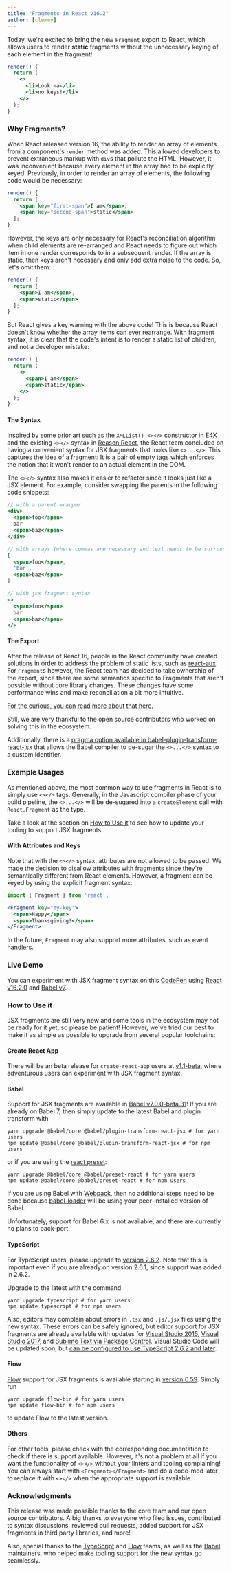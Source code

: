 ```yaml
---
title: "Fragments in React v16.2"
author: [clemmy]
---
```


Today, we're excited to bring the new `Fragment` export to React, which allows users to render **static** fragments without the unnecessary keying of each element in the fragment!

```jsx
render() {
  return (
    <>
      <li>Look ma</li>
      <li>no keys!</li>
    </>
  );
}
```

### Why Fragments?

When React released version 16, the ability to render an array of elements from a component's `render` method was added. This allowed developers to prevent extraneous markup with `div`s that pollute the HTML. However, it was inconvenient because every element in the array had to be explicitly keyed. Previously, in order to render an array of elements, the following code would be necessary:

```jsx
render() {
  return [
    <span key="first-span">I am</span>,
    <span key="second-span">static</span>
  ];
}
```

However, the keys are only necessary for React's reconciliation algorithm when child elements are re-arranged and React needs to figure out which item in one render corresponds to in a subsequent render. If the array is static, then keys aren't necessary and only add extra noise to the code. So, let's omit them:

```jsx
render() {
  return [
    <span>I am</span>,
    <span>static</span>
  ];
}
```

But React gives a key warning with the above code! This is because React doesn't know whether the array items can ever rearrange. With fragment syntax, it is clear that the code's intent is to render a static list of children, and not a developer mistake:

```jsx
render() {
  return (
    <>
      <span>I am</span>
      <span>static</span>
    </>
  );
}
```

#### The Syntax

Inspired by some prior art such as the `XMLList() <></>` constructor in [E4X](https://developer.mozilla.org/en-US/docs/Archive/Web/E4X/E4X_for_templating) and the existing `<></>` syntax in [Reason React](https://reasonml.github.io/reason-react/), the React team concluded on having a convenient syntax for JSX fragments that looks like `<>...</>`. This captures the idea of a fragment: It is a pair of empty tags which enforces the notion that it won't render to an actual element in the DOM.

The `<></>` syntax also makes it easier to refactor since it looks just like a JSX element. For example, consider swapping the parents in the following code snippets:

```jsx
// with a parent wrapper
<div>
  <span>foo</span>
  bar
  <span>baz</span>
</div>

// with arrays (where commas are necessary and text needs to be surrounded by quotes)
[
  <span>foo</span>,
  'bar',
  <span>baz</span>
]

// with jsx fragment syntax
<>
  <span>foo</span>
  bar
  <span>baz</span>
</>
```

#### The Export

After the release of React 16, people in the React community have created solutions in order to address the problem of static lists, such as [react-aux](https://github.com/gajus/react-aux). For `Fragment`s however, the React team has decided to take ownership of the export, since there are some semantics specific to Fragments that aren't possible without core library changes. These changes have some performance wins and make reconciliation a bit more intuitive.

[For the curious, you can read more about that here.](https://github.com/facebook/react/pull/10783)

Still, we are very thankful to the open source contributors who worked on solving this in the ecosystem.

Additionally, there is a [pragma option available in babel-plugin-transform-react-jsx](https://github.com/babel/babel/tree/master/packages/babel-plugin-transform-react-jsx#pragmafrag) that allows the Babel compiler to de-sugar the `<>...</>` syntax to a custom identifier.

### Example Usages

As mentioned above, the most common way to use fragments in React is to simply use `<></>` tags. Generally, in the Javascript compiler phase of your build pipeline, the `<>...</>` will be de-sugared into a `createElement` call with `React.Fragment` as the type.

Take a look at the section on [How to Use it](#how-to-use-it) to see how to update your tooling to support JSX fragments.

#### With Attributes and Keys

Note that with the `<></>` syntax, attributes are not allowed to be passed. We made the decision to disallow attributes with fragments since they're semantically different from React elements. However, a fragment can be keyed by using the explicit fragment syntax:

```jsx
import { Fragment } from 'react';

<Fragment key="my-key">
  <span>Happy</span>
  <span>Thanksgiving!</span>
</Fragment>
```

In the future, `Fragment` may also support more attributes, such as event handlers.

### Live Demo

You can experiment with JSX fragment syntax on this [CodePen](#) using [React v16.2.0](https://github.com/facebook/react/releases/tag/v16.2.0) and [Babel v7](https://github.com/babel/babel).

### How to Use it

JSX fragments are still very new and some tools in the ecosystem may not be ready for it yet, so please be patient! However, we've tried our best to make it as simple as possible to upgrade from several popular toolchains:

#### Create React App

There will be an beta release for `create-react-app` users at [v1.1-beta](https://github.com/facebookincubator/create-react-app/releases/tag/v1.1.0-beta), where adventurous users can experiment with JSX fragment syntax.

#### Babel

Support for JSX fragments are available in [Babel v7.0.0-beta.31](https://github.com/babel/babel/releases/tag/v7.0.0-beta.31)! If you are already on Babel 7, then simply update to the latest Babel and plugin transform with

```
yarn upgrade @babel/core @babel/plugin-transform-react-jsx # for yarn users
npm update @babel/core @babel/plugin-transform-react-jsx # for npm users
```

or if you are using the [react preset](https://www.npmjs.com/package/@babel/preset-react):

```
yarn upgrade @babel/core @babel/preset-react # for yarn users
npm update @babel/core @babel/preset-react # for npm users
```

If you are using Babel with [Webpack](https://webpack.js.org/), then no additional steps need to be done because [babel-loader](https://github.com/babel/babel-loader) will be using your peer-installed version of Babel.

Unfortunately, support for Babel 6.x is not available, and there are currently no plans to back-port.

#### TypeScript

For TypeScript users, please upgrade to [version 2.6.2](https://github.com/Microsoft/TypeScript/releases/tag/v2.6.2). Note that this is important even if you are already on version 2.6.1, since support was added in 2.6.2.

Upgrade to the latest with the command

```
yarn upgrade typescript # for yarn users
npm update typescript # for npm users
```

Also, editors may complain about errors in `.tsx` and `.js/.jsx` files using the new syntax. These errors can be safely ignored, but editor support for JSX fragments are already available with updates for [Visual Studio 2015](https://www.microsoft.com/en-us/download/details.aspx?id=48593), [Visual Studio 2017](https://www.microsoft.com/en-us/download/details.aspx?id=55258), and [Sublime Text via Package Control](https://packagecontrol.io/packages/TypeScript).
Visual Studio Code will be updated soon, but [can be configured to use TypeScript 2.6.2 and later](https://code.visualstudio.com/Docs/languages/typescript#_using-newer-typescript-versions).

#### Flow

[Flow](https://flow.org/) support for JSX fragments is available starting in [version 0.59](https://github.com/facebook/flow/releases/tag/v0.59.0). Simply run

```
yarn upgrade flow-bin # for yarn users
npm update flow-bin # for npm users
```

to update Flow to the latest version.

#### Others

For other tools, please check with the corresponding documentation to check if there is support available. However, it's not a problem at all if you want the functionality of `<></>` without your linters and tooling complaining! You can always start with `<Fragment></Fragment>` and do a code-mod later to replace it with `<></>` when the appropriate support is available.

### Acknowledgments

This release was made possible thanks to the core team and our open source contributors. A big thanks to everyone who filed issues, contributed to syntax discussions, reviewed pull requests, added support for JSX fragments in third party libraries, and more!

Also, special thanks to the [TypeScript](https://www.typescriptlang.org/) and [Flow](https://flow.org/) teams, as well as the [Babel](https://babeljs.io/) maintainers, who helped make tooling support for the new syntax go seamlessly.
